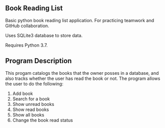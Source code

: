 ## Book Reading List

Basic python book reading list application. For practicing teamwork and GitHub collaboration. 

Uses SQLite3 database to store data. 

Requires Python 3.7.

## Program Description

This progam catalogs the books that the owner posses in a database, and also tracks whether the user has read the book or not.  The program allows the user to do the following:
1. Add book
2. Search for a book
3. Show unread books
4. Show read books
5. Show all books
6. Change the book read status
